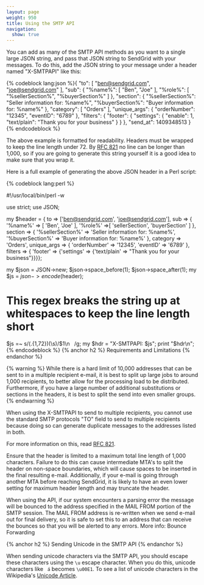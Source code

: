 ```yaml
---
layout: page
weight: 950
title: Using the SMTP API
navigation:
  show: true
---
```


You can add as many of the SMTP API methods as you want to a single large JSON string, and pass that JSON string to SendGrid with your messages. To do this, add the JSON string to your message under a header named "X-SMTPAPI" like this:

{% codeblock lang:json %}{
  "to": [
    "ben@sendgrid.com",
    "joe@sendgrid.com"
  ],
  "sub": {
    "%name%": [
      "Ben",
      "Joe"
    ],
    "%role%": [
      "%sellerSection%",
      "%buyerSection%"
    ]
  },
  "section": {
    "%sellerSection%": "Seller information for: %name%",
    "%buyerSection%": "Buyer information for: %name%"
  },
  "category": [ 
    "Orders"
  ],
  "unique_args": {
    "orderNumber": "12345",
    "eventID": "6789"
  },
  "filters": {
    "footer": {
      "settings": {
        "enable": 1,
        "text/plain": "Thank you for your business"
      }
    }
  },
  "send_at": 1409348513
}
{% endcodeblock %}

<p>The above example is formatted for readability. Headers must be wrapped to keep the line length under 72. By <a href="https://tools.ietf.org/html/rfc821">RFC 821</a> no line can be longer than 1,000, so if you are going to generate this string yourself it is a good idea to make sure that you wrap it.</p>

<p>Here is a full example of generating the above JSON header in a Perl script:</p>

{% codeblock lang:perl %}

#!/usr/local/bin/perl -w

use strict;
use JSON;

my $header = { to => ['ben@sendgrid.com', 'joe@sendgrid.com'],
sub => { '%name%' => [ 'Ben', 'Joe' ], '%role%' =>[ 'sellerSection', 'buyerSection' ] },
section => { '%sellerSection%' => 'Seller information for: %name%', '%buyerSection%' => 'Buyer information for: %name%' },
category => 'Orders',
unique_args => { 'orderNumber' => '12345', 'eventID' => '6789' },
filters => { 'footer' => {'settings' => {'text/plain' => "Thank you for your business"}}}};

my $json = JSON->new;
$json->space_before(1);
$json->space_after(1);
my $js = $json->encode($header);
# This regex breaks the string up at whitespaces to keep the line length short
$js =~ s/(.{1,72})(\s)/$1\n   /g;
my $hdr = "X-SMTPAPI: $js";
print "$hdr\n";
{% endcodeblock %}
{% anchor h2 %}
Requirements and Limitations 
{% endanchor %}

{% warning %}
While there is a hard limit of 10,000 addresses that can be sent to in a multiple recipient e-mail, it is best to split up large jobs to around 1,000 recipients, to better allow for the processing load to be distributed. Furthermore, if you have a large number of additional substitutions or sections in the headers, it is best to split the send into even smaller groups.
{% endwarning %}

<p>When using the X-SMTPAPI to send to multiple recipients, you cannot use the standard SMTP protocols "TO" field to send to multiple recipients because doing so can generate duplicate messages to the addresses listed in both. 

For more information on this, read <a href="http://tools.ietf.org/html/rfc821"> RFC 821</a>.
</p>

<p>Ensure that the header is limited to a maximum total line length of 1,000 characters. Failure to do this can cause intermediate MTA's to split the header on non-space boundaries, which will cause spaces to be inserted in the final resulting e-mail. Additionally, if your e-mail is going through another MTA before reaching SendGrid, it is likely to have an even lower setting for maximum header length and may truncate the header.</p>

<p>When using the API, if our system encounters a parsing error the message will be bounced to the address specified in the MAIL FROM portion of the SMTP session. The MAIL FROM address is re-written when we send e-mail out for final delivery, so it is safe to set this to an address that can receive the bounces so that you will be alerted to any errors. More info: <a href="{{site.support_url}}/hc/en-us/articles/200181478-How-to-set-up-bounce-forwarding-to-go-to-the-email-s-FROM-address"></a>Bounce Forwarding</a> </p>

{% anchor h2 %}
Sending Unicode in the SMTP API
{% endanchor %}

When sending unicode characters via the SMTP API, you should escape these characters using the ```\u``` escape character. When you do this, unicode characters like ``` á``` becomes ```\u00E1```. To see a list of unicode characters in the Wikipedia's [Unicode Article](http://en.wikipedia.org/wiki/List_of_Unicode_characters).
